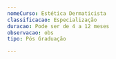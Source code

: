 ```yaml
---
nomeCurso: Estética Dermaticista
classificacao: Especialização
duracao: Pode ser de 4 a 12 meses
observacao: obs
tipo: Pós Graduação

---
```


